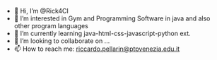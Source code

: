 - 👋 Hi, I’m @Rick4CI
- 👀 I’m interested in Gym and Programming Software in java and also other program languages
- 🌱 I’m currently learning java-html-css-javascript-python ext.
- 💞️ I’m looking to collaborate on ...
- 📫 How to reach me: riccardo.pellarin@ptpvenezia.edu.it

<!---
Rick4CI/Rick4CI is a ✨ special ✨ repository because its `README.md` (this file) appears on your GitHub profile.
You can click the Preview link to take a look at your changes.
--->
